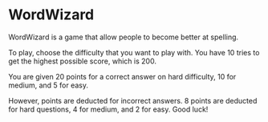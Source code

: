 # WordWizard
WordWizard is a game that allow people to become better at spelling.

To play, choose the difficulty that you want to play with. You have 10 tries to get the highest possible score, which is 200. 

You are given 20 points for a correct answer on hard difficulty, 10 for medium, and 5 for easy. 

However, points are deducted for incorrect answers. 8 points are deducted for hard questions, 4 for medium, and 2 for easy. Good luck!
